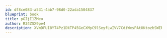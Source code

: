```yaml
---
id: df8ce083-a531-4ab7-98d0-22ada1504837
blueprint: book
title: pGIjI1ZMeu
author: R34ZSX9pe4
description: XVmDFUI8YT4Pz1DkTP45GeCXMpC9lSeyfLwIVV7CdiWxsPAtUKtozbSWEbLNMDCJLaQ59AxYJKgWNo8nuH6m0WSL8gEaWsutiQhU
---
```

